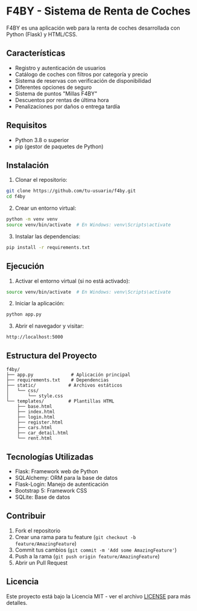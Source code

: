 # F4BY - Sistema de Renta de Coches

F4BY es una aplicación web para la renta de coches desarrollada con Python (Flask) y HTML/CSS.

## Características

- Registro y autenticación de usuarios
- Catálogo de coches con filtros por categoría y precio
- Sistema de reservas con verificación de disponibilidad
- Diferentes opciones de seguro
- Sistema de puntos "Millas F4BY"
- Descuentos por rentas de última hora
- Penalizaciones por daños o entrega tardía

## Requisitos

- Python 3.8 o superior
- pip (gestor de paquetes de Python)

## Instalación

1. Clonar el repositorio:
```bash
git clone https://github.com/tu-usuario/f4by.git
cd f4by
```

2. Crear un entorno virtual:
```bash
python -m venv venv
source venv/bin/activate  # En Windows: venv\Scripts\activate
```

3. Instalar las dependencias:
```bash
pip install -r requirements.txt
```

## Ejecución

1. Activar el entorno virtual (si no está activado):
```bash
source venv/bin/activate  # En Windows: venv\Scripts\activate
```

2. Iniciar la aplicación:
```bash
python app.py
```

3. Abrir el navegador y visitar:
```
http://localhost:5000
```

## Estructura del Proyecto

```
f4by/
├── app.py              # Aplicación principal
├── requirements.txt    # Dependencias
├── static/            # Archivos estáticos
│   └── css/
│       └── style.css
└── templates/         # Plantillas HTML
    ├── base.html
    ├── index.html
    ├── login.html
    ├── register.html
    ├── cars.html
    ├── car_detail.html
    └── rent.html
```

## Tecnologías Utilizadas

- Flask: Framework web de Python
- SQLAlchemy: ORM para la base de datos
- Flask-Login: Manejo de autenticación
- Bootstrap 5: Framework CSS
- SQLite: Base de datos

## Contribuir

1. Fork el repositorio
2. Crear una rama para tu feature (`git checkout -b feature/AmazingFeature`)
3. Commit tus cambios (`git commit -m 'Add some AmazingFeature'`)
4. Push a la rama (`git push origin feature/AmazingFeature`)
5. Abrir un Pull Request

## Licencia

Este proyecto está bajo la Licencia MIT - ver el archivo [LICENSE](LICENSE) para más detalles.